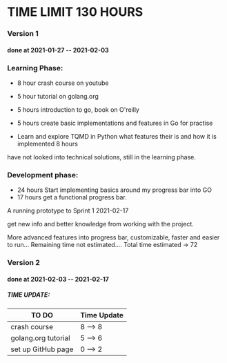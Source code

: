 # TIME LIMIT 130 HOURS

### Version 1 
#### done at 2021-01-27 -- 2021-02-03

### Learning Phase:
+ 8 hour crash course on youtube
+ 5 hour tutorial on golang.org
+ 5 hours introduction to go, book on O'reilly
+ 5 hours create basic implementations and features in Go for practise

+ Learn and explore TQMD in Python what features their is and how it is implemented 8 hours

have not looked into technical solutions, still in the learning phase.

### Development phase:
+ 24 hours Start implementing basics around my progress bar into GO 
+ 17 hours get a functional progress bar. 

A running prototype to Sprint 1 2021-02-17

get new info and better knowledge from working with the project.

More advanced features into progress bar, customizable, faster 
and easier to run...
Remaining time not estimated....
Total time estimated -> 72

### Version 2
#### done at 2021-02-03 -- 2021-02-17
##### TIME UPDATE:
| TO DO | Time Update |
| ------ | ----------- |
| crash course | 8 --> 8 |
| golang.org tutorial | 5 --> 6 |
| set up GitHub page | 0 --> 2 |

